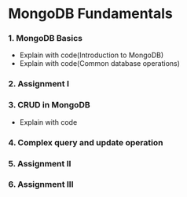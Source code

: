 # MongoDB Fundamentals
### 1. MongoDB Basics
- Explain with code(Introduction to MongoDB)
- Explain with code(Common database operations)
### 2. Assignment I
### 3. CRUD in MongoDB
- Explain with code
### 4. Complex query and update operation
### 5. Assignment II
### 6. Assignment III

